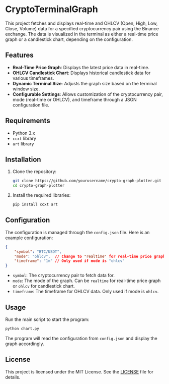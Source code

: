 # CryptoTerminalGraph

This project fetches and displays real-time and OHLCV (Open, High, Low, Close, Volume) data for a specified cryptocurrency pair using the Binance exchange. The data is visualized in the terminal as either a real-time price graph or a candlestick chart, depending on the configuration.

## Features

- **Real-Time Price Graph**: Displays the latest price data in real-time.
- **OHLCV Candlestick Chart**: Displays historical candlestick data for various timeframes.
- **Dynamic Terminal Size**: Adjusts the graph size based on the terminal window size.
- **Configurable Settings**: Allows customization of the cryptocurrency pair, mode (real-time or OHLCV), and timeframe through a JSON configuration file.

## Requirements

- Python 3.x
- `ccxt` library
- `art` library

## Installation

1. Clone the repository:
    ```sh
    git clone https://github.com/yourusername/crypto-graph-plotter.git
    cd crypto-graph-plotter
    ```

2. Install the required libraries:
    ```sh
    pip install ccxt art
    ```

## Configuration

The configuration is managed through the `config.json` file. Here is an example configuration:

```json
{
    "symbol": "BTC/USDT",
    "mode": "ohlcv",  // Change to "realtime" for real-time price graph
    "timeframe": "1m" // Only used if mode is "ohlcv"
}
```

- `symbol`: The cryptocurrency pair to fetch data for.
- `mode`: The mode of the graph. Can be `realtime` for real-time price graph or `ohlcv` for candlestick chart.
- `timeframe`: The timeframe for OHLCV data. Only used if mode is `ohlcv`.

## Usage

Run the main script to start the program:

```sh
python chart.py
```

The program will read the configuration from `config.json` and display the graph accordingly.

## License

This project is licensed under the MIT License. See the [LICENSE](LICENSE) file for details.
